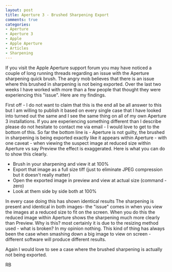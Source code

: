```yaml
---
layout: post
title: Aperture 3 - Brushed Sharpening Export
comments: true
categories:
- Aperture
- Aperture 3
- Apple
- Apple Aperture
- Articles
- Sharpening
---
```

If you visit the Apple Aperture support forum you may have noticed a couple of long running threads regarding an issue with the Aperture sharpening quick brush. The angry mob believes that there is an issue where this brushed in sharpening is not being exported. Over the last two weeks I have worked with more than a few people that thought they were experiencing this "issue". Here are my findings.

First off - I do not want to claim that this is the end all be all answer to this but I am willing to publish it based on every single case that I have looked into turned out the same and I see the same thing on all of my own Aperture 3 installations. If you are experiencing something different than I describe please do not hesitate to contact me via email - I would love to get to the bottom of this. So far the bottom line is - Aperture is not guilty, the brushed in sharpening is being exported exactly like it appears within Aperture - with one caveat - when viewing the suspect image at reduced size within Aperture vs say Preview the effect is exaggerated. Here is what you can do to show this clearly.
<ul>
	<li>Brush in your sharpening and view it at 100%</li>
	<li>Export that image as a full size tiff (just to eliminate JPEG compression but it doesn't really matter)</li>
	<li>Open the exported image in preview and view at actual size (command - zero)</li>
	<li>Look at them side by side both at 100%</li>
</ul>
In every case doing this has shown identical results The sharpening is present and identical in both images- the "issue" comes in when you view the images at a reduced size to fit on the screen. When you do this the reduced image within Aperture shows the sharpening much more clearly than Preview. Why is this? most certainly it is due to the resizing method used - what is broken? In my opinion nothing. This kind of thing has always been the case when smashing down a big image to view on screen - different software will produce different results.

Again I would love to see a case where the brushed sharpening is actually not being exported.

RB